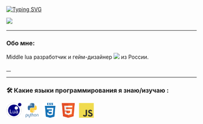 [![Typing SVG](https://readme-typing-svg.demolab.com?font=Consolas&size=50&pause=1000&width=560&height=100&lines=Middle+Lua+Developer)](https://vk.com/zaebalo_eto_vse)

![](https://github-profile-summary-cards.vercel.app/api/cards/profile-details?username=REBOULT&theme=solarized_dark)

---

### Обо мне:
Middle lua разработчик и гейм-дизайнер <img src="https://media.giphy.com/media/WUlplcMpOCEmTGBtBW/giphy.gif" width="30"> из России.


<a href="https://steamcommunity.com/profiles/76561198970183891">
      <img src="https://i.imgur.com/Sy1Z1xw.png" alt="">
</a>

<a href="https://vk.com/zaebalo_eto_vse">
      <img src="https://i.imgur.com/U6DLxmQ.png" alt="">
</a>

<a href="https://www.youtube.com/channel/UCqcZP8fTfF15jb6nApcdh8w">
      <img src="https://i.imgur.com/X0yv7zG.png" alt="">
</a>

<a href="https://discord.gg/fZgE8zn2Ad">
      <img src="https://i.imgur.com/JVcSIfy.png" alt="">
</a>


---

### :hammer_and_wrench: Какие языки программирования я знаю/изучаю :
<div>
  <img src="https://github.com/devicons/devicon/blob/master/icons/lua/lua-original-wordmark.svg"  title="Lua" alt="Lua" width="40" height="40"/>&nbsp;
  <img src="https://github.com/devicons/devicon/blob/master/icons/python/python-original-wordmark.svg"  title="Python" alt="Python" width="40" height="40"/>&nbsp;
  <img src="https://github.com/devicons/devicon/blob/master/icons/css3/css3-plain-wordmark.svg"  title="CSS3" alt="CSS" width="40" height="40"/>&nbsp;
  <img src="https://github.com/devicons/devicon/blob/master/icons/html5/html5-original.svg" title="HTML5" alt="HTML" width="40" height="40"/>&nbsp;
  <img src="https://github.com/devicons/devicon/blob/master/icons/javascript/javascript-original.svg" title="JavaScript" alt="JavaScript" width="40" height="40"/>&nbsp;
</div>
